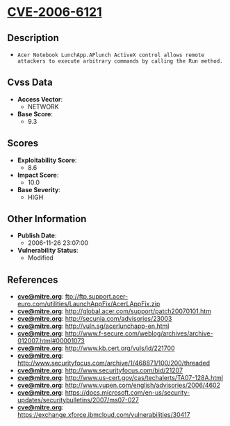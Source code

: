 
# [CVE-2006-6121](ftp://ftp.support.acer-euro.com/utilities/LaunchAppFix/AcerLAppFix.zip)

## Description

- `Acer Notebook LunchApp.APlunch ActiveX control allows remote attackers to execute arbitrary commands by calling the Run method.`

## Cvss Data

- **Access Vector**:
  - NETWORK
- **Base Score**:
  - 9.3

## Scores

- **Exploitability Score**:
  - 8.6
- **Impact Score**:
  - 10.0
- **Base Severity**:
  - HIGH

## Other Information

- **Publish Date**:
  - 2006-11-26 23:07:00
- **Vulnerability Status**:
  - Modified

## References

- **cve@mitre.org**: ftp://ftp.support.acer-euro.com/utilities/LaunchAppFix/AcerLAppFix.zip
- **cve@mitre.org**: http://global.acer.com/support/patch20070101.htm
- **cve@mitre.org**: http://secunia.com/advisories/23003
- **cve@mitre.org**: http://vuln.sg/acerlunchapp-en.html
- **cve@mitre.org**: http://www.f-secure.com/weblog/archives/archive-012007.html#00001073
- **cve@mitre.org**: http://www.kb.cert.org/vuls/id/221700
- **cve@mitre.org**: http://www.securityfocus.com/archive/1/468871/100/200/threaded
- **cve@mitre.org**: http://www.securityfocus.com/bid/21207
- **cve@mitre.org**: http://www.us-cert.gov/cas/techalerts/TA07-128A.html
- **cve@mitre.org**: http://www.vupen.com/english/advisories/2006/4602
- **cve@mitre.org**: https://docs.microsoft.com/en-us/security-updates/securitybulletins/2007/ms07-027
- **cve@mitre.org**: https://exchange.xforce.ibmcloud.com/vulnerabilities/30417
